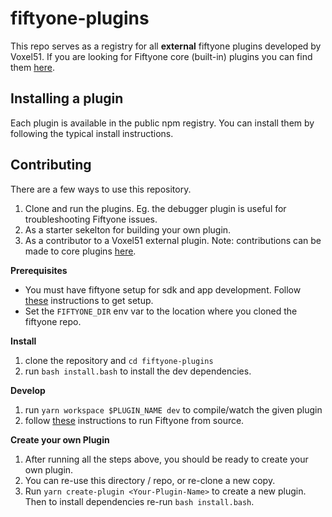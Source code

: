 # fiftyone-plugins

This repo serves as a registry for all **external** fiftyone plugins developed by Voxel51. If you are looking for Fiftyone core (built-in) plugins you can find them [here](https://github.com/voxel51/fiftyone/tree/develop/app).

## Installing a plugin

Each plugin is available in the public npm registry. You can install them by following the typical install instructions.

## Contributing

There are a few ways to use this repository.

1. Clone and run the plugins. Eg. the debugger plugin is useful for troubleshooting Fiftyone issues.
2. As a starter sekelton for building your own plugin.
3. As a contributor to a Voxel51 external plugin. Note: contributions can be made to core plugins [here](https://github.com/voxel51/fiftyone/tree/develop/app).

**Prerequisites**

- You must have fiftyone setup for sdk and app development. Follow [these](https://github.com/voxel51/fiftyone/blob/develop/CONTRIBUTING.md) instructions to get setup.
- Set the `FIFTYONE_DIR` env var to the location where you cloned the fiftyone repo.

**Install**

1. clone the repository and `cd fiftyone-plugins`
1. run `bash install.bash` to install the dev dependencies.

**Develop**

1. run `yarn workspace $PLUGIN_NAME dev` to compile/watch the given plugin
1. follow [these](https://github.com/voxel51/fiftyone/blob/develop/CONTRIBUTING.md) instructions to run Fiftyone from source.

**Create your own Plugin**

1. After running all the steps above, you should be ready to create your own plugin.
2. You can re-use this directory / repo, or re-clone a new copy.
3. Run `yarn create-plugin <Your-Plugin-Name>` to create a new plugin. Then to install dependencies re-run `bash install.bash`.